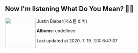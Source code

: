 ## Now I'm listening What Do You Mean? 🎵🎵

[<img align="left" width="100" src="https://i.ytimg.com/vi/DK_0jXPuIr0/sddefault.jpg?sqp=-oaymwEWCJADEOEBIAQqCghqEJQEGHgg6AJIWg&rs">](https://music.youtube.com/channel/UCGvj8kfUV5Q6lzECIrGY19g)

Justin Bieber(저스틴 비버)

**Albums**: undefined

Last updated at 2020. 7. 19. 오후 6:47:07
